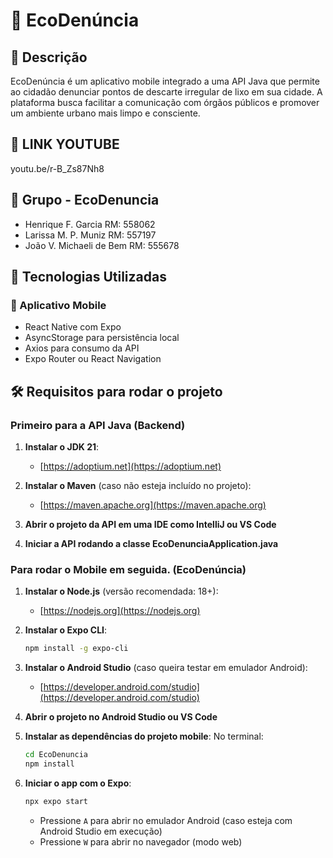 
# 🌱 EcoDenúncia

## 📖 Descrição
EcoDenúncia é um aplicativo mobile integrado a uma API Java que permite ao cidadão denunciar pontos de descarte irregular de lixo em sua cidade. A plataforma busca facilitar a comunicação com órgãos públicos e promover um ambiente urbano mais limpo e consciente.


## 🧪 LINK YOUTUBE

youtu.be/r-B_Zs87Nh8


## 👥 Grupo - EcoDenuncia


- Henrique F. Garcia RM: 558062
- Larissa M. P. Muniz RM: 557197
- João V. Michaeli de Bem RM: 555678


## 🧩 Tecnologias Utilizadas

### 📱 Aplicativo Mobile
- React Native com Expo
- AsyncStorage para persistência local
- Axios para consumo da API
- Expo Router ou React Navigation

## 🛠️ Requisitos para rodar o projeto

### Primeiro para a API Java (Backend)

1. **Instalar o JDK 21**:
   - [https://adoptium.net](https://adoptium.net)

2. **Instalar o Maven** (caso não esteja incluído no projeto):
   - [https://maven.apache.org](https://maven.apache.org)

3. **Abrir o projeto da API em uma IDE como IntelliJ ou VS Code**

4. **Iniciar a API rodando a classe EcoDenunciaApplication.java**

### Para rodar o Mobile em seguida. (EcoDenúncia)

1. **Instalar o Node.js** (versão recomendada: 18+):
   - [https://nodejs.org](https://nodejs.org)

2. **Instalar o Expo CLI**:
   ```bash
   npm install -g expo-cli
   ```

3. **Instalar o Android Studio** (caso queira testar em emulador Android):
   - [https://developer.android.com/studio](https://developer.android.com/studio)

4. **Abrir o projeto no Android Studio ou VS Code**

5. **Instalar as dependências do projeto mobile**:
   No terminal:
   ```bash
   cd EcoDenuncia
   npm install
   ```

6. **Iniciar o app com o Expo**:
   ```bash
   npx expo start
   ```

   - Pressione `A` para abrir no emulador Android (caso esteja com Android Studio em execução)
   - Pressione `W` para abrir no navegador (modo web)


